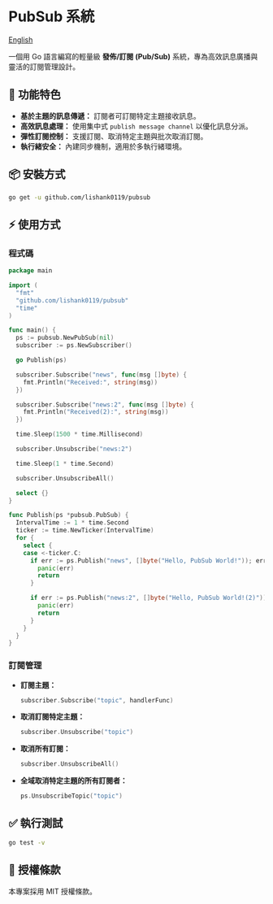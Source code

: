 # PubSub 系統
[English](README.md)

一個用 Go 語言編寫的輕量級 **發佈/訂閱 (Pub/Sub)** 系統，專為高效訊息廣播與靈活的訂閱管理設計。

## 🚀 功能特色

- **基於主題的訊息傳遞：** 訂閱者可訂閱特定主題接收訊息。
- **高效訊息處理：** 使用集中式 `publish message channel` 以優化訊息分派。
- **彈性訂閱控制：** 支援訂閱、取消特定主題與批次取消訂閱。
- **執行緒安全：** 內建同步機制，適用於多執行緒環境。

## 📦 安裝方式

```bash
go get -u github.com/lishank0119/pubsub
```

## ⚡ 使用方式

### 程式碼

```go
package main

import (
  "fmt"
  "github.com/lishank0119/pubsub"
  "time"
)

func main() {
  ps := pubsub.NewPubSub(nil)
  subscriber := ps.NewSubscriber()

  go Publish(ps)

  subscriber.Subscribe("news", func(msg []byte) {
    fmt.Println("Received:", string(msg))
  })

  subscriber.Subscribe("news:2", func(msg []byte) {
    fmt.Println("Received(2):", string(msg))
  })

  time.Sleep(1500 * time.Millisecond)

  subscriber.Unsubscribe("news:2")

  time.Sleep(1 * time.Second)

  subscriber.UnsubscribeAll()

  select {}
}

func Publish(ps *pubsub.PubSub) {
  IntervalTime := 1 * time.Second
  ticker := time.NewTicker(IntervalTime)
  for {
    select {
    case <-ticker.C:
      if err := ps.Publish("news", []byte("Hello, PubSub World!")); err != nil {
        panic(err)
        return
      }

      if err := ps.Publish("news:2", []byte("Hello, PubSub World!(2)")); err != nil {
        panic(err)
        return
      }
    }
  }
}

```

### 訂閱管理

- **訂閱主題：**

  ```go
  subscriber.Subscribe("topic", handlerFunc)
  ```

- **取消訂閱特定主題：**

  ```go
  subscriber.Unsubscribe("topic")
  ```

- **取消所有訂閱：**

  ```go
  subscriber.UnsubscribeAll()
  ```

- **全域取消特定主題的所有訂閱者：**

  ```go
  ps.UnsubscribeTopic("topic")
  ```

## ✅ 執行測試

```bash
go test -v
```

## 📄 授權條款

本專案採用 MIT 授權條款。


